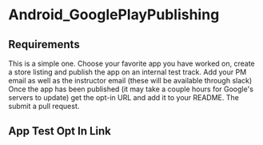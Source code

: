 # Android_GooglePlayPublishing

## Requirements
This is a simple one. Choose your favorite app you have worked on, create a store listing and publish the app on an internal test track. Add your PM email as well as the instructor email (these will be available through slack) Once the app has been published (it may take a couple hours for Google's servers to update) get the opt-in URL and add it to your README. The submit a pull request.

## App Test Opt In Link
